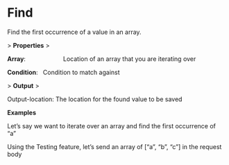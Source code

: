 # Find

Find the first occurrence of a value in an array.

&gt; **Properties**
&gt; 

**Array**:                      Location of an array that you are iterating over

**Condition**:              Condition to match against

&gt; **Output**
&gt; 

Output-location: The location for the found value to be saved

**Examples**

Let’s say we want to iterate over an array and find the first occurrence of “a”

Using the Testing feature, let’s send an array of [“a”, “b”, “c”] in the request body